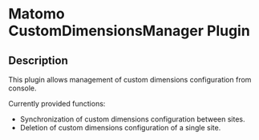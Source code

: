 # Matomo CustomDimensionsManager Plugin

## Description

This plugin allows management of custom dimensions configuration from console.

Currently provided functions:

- Synchronization of custom dimensions configuration between sites.
- Deletion of custom dimensions configuration of a single site.
